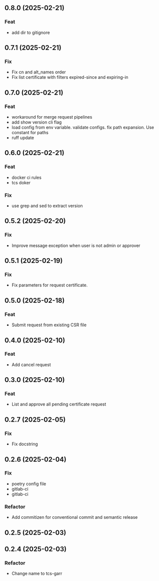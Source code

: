 ## 0.8.0 (2025-02-21)

### Feat

- add dir to gitignore

## 0.7.1 (2025-02-21)

### Fix

- Fix cn and alt_names order
- Fix list certificate with filters expired-since and expiring-in

## 0.7.0 (2025-02-21)

### Feat

- workaround for merge request pipelines
- add show version cli flag
- load config from env variable. validate configs. fix path expansion. Use constant for paths
- ruff update

## 0.6.0 (2025-02-21)

### Feat

- docker ci rules
- tcs doker

### Fix

- use grep and sed to extract version

## 0.5.2 (2025-02-20)

### Fix

- Improve message exception when user is not admin or approver

## 0.5.1 (2025-02-19)

### Fix

- Fix parameters for request certificate.

## 0.5.0 (2025-02-18)

### Feat

- Submit request from existing CSR file

## 0.4.0 (2025-02-10)

### Feat

- Add cancel request

## 0.3.0 (2025-02-10)

### Feat

- List and approve all pending certificate request

## 0.2.7 (2025-02-05)

### Fix

- Fix docstring

## 0.2.6 (2025-02-04)

### Fix

- poetry config file
- gitlab-ci
- gitlab-ci

### Refactor

- Add commitizen for conventional commit and semantic release

## 0.2.5 (2025-02-03)

## 0.2.4 (2025-02-03)

### Refactor

- Change name to tcs-garr
